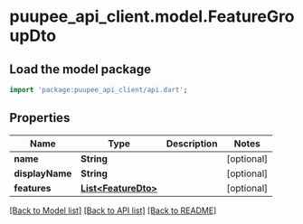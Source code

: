 # puupee_api_client.model.FeatureGroupDto

## Load the model package
```dart
import 'package:puupee_api_client/api.dart';
```

## Properties
Name | Type | Description | Notes
------------ | ------------- | ------------- | -------------
**name** | **String** |  | [optional] 
**displayName** | **String** |  | [optional] 
**features** | [**List&lt;FeatureDto&gt;**](FeatureDto.md) |  | [optional] 

[[Back to Model list]](../README.md#documentation-for-models) [[Back to API list]](../README.md#documentation-for-api-endpoints) [[Back to README]](../README.md)


